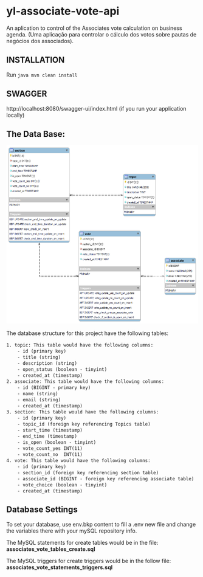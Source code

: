 # yl-associate-vote-api
An aplication to control of the Associates vote calculation on business agenda. (Uma aplicação para controlar o cálculo dos votos sobre pautas de negócios dos associados).


## INSTALLATION

Run ```java mvn clean install ```

## SWAGGER

http://localhost:8080/swagger-ui/index.html (if you run your application locally)


## The Data Base:

![MySQL Database Structure, with four tables: named topic, associate, section and vote. Table section linked with table topic and table vote. Table vote linked with table topic and table associate](/documentation/Tables_diagram.png "MySQL Database Structure")

The database structure for this project have the following tables:

    1. topic: This table would have the following columns:
        - id (primary key)
        - title (string)
        - description (string)
        - open_status (boolean - tinyint)
        - created_at (timestamp)
    2. associate: This table would have the following columns:
        - id (BIGINT - primary key)
        - name (string)
        - email (string)
        - created_at (timestamp)
    3. section: This table would have the following columns:
        - id (primary key)
        - topic_id (foreign key referencing Topics table)
        - start_time (timestamp)
        - end_time (timestamp)
        - is_open (boolean - tinyint)
        - vote_count_yes INT(11)
        - vote_count_no  INT(11)
    4. vote: This table would have the following columns:
        - id (primary key)
        - section_id (foreign key referencing section table)
        - associate_id (BIGINT - foreign key referencing associate table)
        - vote_choice (boolean - tinyint)
        - created_at (timestamp)



## Database Settings

To set your database, use env.bkp content to fill a .env new file and change the variables there with your mySQL repository info.

The MySQL statements for create tables would be in the file:
**associates_vote_tables_create.sql**

The MySQL triggers for create triggers would be in the follow file:
**associates_vote_statements_triggers.sql**

